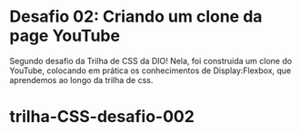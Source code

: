 # Desafio 02: Criando um clone da page YouTube 

Segundo desafio da Trilha de CSS da DIO! 
Nela, foi construida um clone do YouTube, colocando em prática os conhecimentos de Display:Flexbox,
que aprendemos ao longo da trilha de css.


# trilha-CSS-desafio-002
